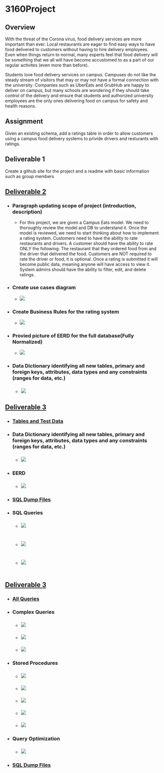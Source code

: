 # 3160Project
## Overview
<p>  With the threat of the Corona virus, food delivery services are more important than ever.  Local restaurants are eager to find easy ways to have food delivered to customers without having to hire delivery employees. Even when things return to normal, many experts feel that food delivery will be something that we all will have become accustomed to as a part of our regular activites (even more than before). </p>
<p>  Students love food delivery services on campus.  Campuses do not like the steady stream of visitors that may or  may not have a formal connection with the university.  Companies such as UberEats and GrubHub are happy to deliver on campus, but many schools are wondering if they should take control of the delivery and ensure that students and authorized university employees are the only ones delivering food on campus for safety and health reasons. </p>
<h2> Assignment </h2>
<p>Given an existing schema, add a ratings table in order to allow customers using a campus food delivery systems to privide drivers and resturants with ratings.</p>
<h2> Deliverable 1</h2>
<p>Create a github site for the project and a readme with basic information such as group members</p>
<h2><a href="/Deliverable-2">Deliverable 2</a></h2>
<ul>
  <li><h3>Paragraph updating scope of project (introduction, description)</h3>
    <ul>
      <li>
        <p>
          For this project, we are given a Campus Eats model. We need to thoroughly review the model and DB to understand it. Once the model is reviewed, we need to start thinking about how to implement a rating system. Customers need to have the ability to rate restaurants and drivers. A customer should have the ability to rate ONLY the following: The restaurant that they ordered food from and the driver that delivered the food. Customers are NOT required to rate the driver or food, it is optional. Once a rating is submitted it will become public data, meaning anyone will have access to view it. System admins should have the ability to filter, edit, and delete ratings.
        </p>
      </li>
    </ul>  
  </li>
  <li><h3>Create use cases diagram</h3>
    <ul>  
      <li>
        <img src = "/Deliverable-2/Case%20Diagram.PNG"/>
      </li>
    </ul> 
  </li>
  <li><h3>Create Business Rules for the rating system</h3>
    <ul>
      <li>
        <img src = "/Deliverable-2/Business-Rules.PNG"/>
      </li>
    </ul>
  </li>
  <li><h3>Provied picture of EERD for the full database(Fully Normalized)</h3>
    <ul>
      <li>
        <img src = "/Deliverable-2/EERD.PNG"/>
      </li>
    </ul>
  </li>
  <li><h3>Data Dictionary identifying all new tables, primary and foreign keys, attributes, data types and any constraints (ranges for data, etc.)<h3/>
    <ul>
      <li>
        <img src = "/Deliverable-2/DataDictionary.PNG"/>
      </li>
    </ul>
  </li>
</ul>
<h2><a href="/Deliverable-3">Deliverable 3</a></h2>
<ul>
  <li><h3><a href="/Deliverable-3/Tables-And-Test-Data">Tables and Test Data</a></h3></li>
  <li><h3>Data Dictionary identifying all new tables, primary and foreign keys, attributes, data types and any constraints (ranges for data, etc.)<h3/>
    <ul>
      <li>
        <img src = "/Deliverable-3/Relationships.PNG"/>
      </li>
    </ul>
  </li>
  <li><h3>EERD<h3/>
    <ul>
      <li>
        <img src = "/Deliverable-3/EERD.PNG"/>
      </li>
    </ul>
  </li>
  <li><h3><a href="/Deliverable-3/Dump-Deliverable3">SQL Dump Files</a><h3/></li>
  <li><h3>SQL Queries<h3/>
    <ul>
      <li>
        <img src = "/Deliverable-3/Queries/All-Ratings-Driver.PNG"/><br><br>
      </li><br>
      <li>
        <img src = "/Deliverable-3/Queries/All-Ratings-Restaurant.PNG"/><br><br>
      </li><br>
      <li>
        <img src = "/Deliverable-3/Queries/All-Ratings.PNG"/><br><br>
      </li>
    </ul>
  </li> 
</ul>

<h2><a href="/Deliverable-4">Deliverable 3</a></h2>
<ul>
  <li><h3><a href="/Deliverable-4/queries/All-SQL-Queries-and-Procedures.sql">All Queries</a><h3/></li>
  <li><h3>Complex Queries<h3/>
    <ul>
      <li>
        <img src = "/Deliverable-4/queries/ComplexQuery-All-Drivers-With-AVGRatings.PNG"/><br><br>
      </li>
      <li>
        <img src = "/Deliverable-4/queries/All-Ratings-RestaurantAndDriver.PNG"/><br><br>
      </li>
      <li>
        <img src = "/Deliverable-4/queries/ComplexQuery-AllRecipts.PNG"/>
      </li>
    </ul>
  </li>
  <li><h3>Stored Procedures<h3/>
    <ul>
      <li>
        <img src = "/Deliverable-4/procedures/All_Ratings_for_Particular_Restaurant.PNG"/><br><br>
      </li>
      <li>
        <img src = "/Deliverable-4/procedures/Rating_For_Particular_Driver.PNG"/><br><br>
      </li>
      <li>
        <img src = "/Deliverable-4/procedures/Ratings_For_All_Drivers.PNG"/><br><br>
      </li>
      <li>
        <img src = "/Deliverable-4/procedures/Ratings_For_All_Restaurants.PNG"/><br><br>
      </li>
      <li>
        <img src = "/Deliverable-4/procedures/Recipt_Procedure.PNG"/>
      </li>
    </ul>
  </li>
  <li><h3>Query Optimization<h3/>
    <ul>
      <li>
        <img src = "/Deliverable-4/Query-Performance.PNG"/>
      </li>
    </ul>
  </li>
  <li><h3><a href="/Deliverable-4/SQL-Dump">SQL Dump Files</a><h3/></li> 
</ul>

